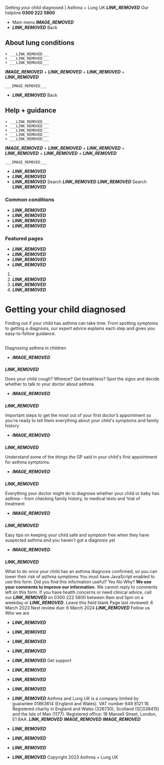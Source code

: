 
Getting your child diagnosed | Asthma + Lung UK
 ___LINK_REMOVED___
 Our helpline **0300 222 5800**
* Main menu
___IMAGE_REMOVED___
* ___LINK_REMOVED___
 Back
 
## About lung conditions
	+ ___LINK_REMOVED___
	+ ___LINK_REMOVED___
	+ ___LINK_REMOVED___
___IMAGE_REMOVED___
	+ ___LINK_REMOVED___
	+ ___LINK_REMOVED___
	+ ___LINK_REMOVED___
	
	
	___IMAGE_REMOVED___
* ___LINK_REMOVED___
 Back
 
## Help + guidance
	+ ___LINK_REMOVED___
	+ ___LINK_REMOVED___
	+ ___LINK_REMOVED___
	+ ___LINK_REMOVED___
	+ ___LINK_REMOVED___
___IMAGE_REMOVED___
	+ ___LINK_REMOVED___
	+ ___LINK_REMOVED___
	+ ___LINK_REMOVED___
	+ ___LINK_REMOVED___
	+ ___LINK_REMOVED___
	
	
	___IMAGE_REMOVED___
* ___LINK_REMOVED___
* ___LINK_REMOVED___
* ___LINK_REMOVED___
Search
___LINK_REMOVED___ 
 ___LINK_REMOVED___
Search
___LINK_REMOVED___
### Common conditions
* ___LINK_REMOVED___
* ___LINK_REMOVED___
* ___LINK_REMOVED___
* ___LINK_REMOVED___
### Featured pages
* ___LINK_REMOVED___
* ___LINK_REMOVED___
* ___LINK_REMOVED___
* ___LINK_REMOVED___
1. 
3. ___LINK_REMOVED___
5. ___LINK_REMOVED___
7. ___LINK_REMOVED___
# Getting your child diagnosed
Finding out if your child has asthma can take time. From spotting symptoms to getting a diagnosis, our expert advice explains each step and gives you easy-to-follow guidance. 
## 
 Diagnosing asthma in children
* ___IMAGE_REMOVED___
### 
 ___LINK_REMOVED___
 
 Does your child cough? Wheeze? Get breathless? Spot the signs and decide whether to talk to your doctor about asthma
* ___IMAGE_REMOVED___
### 
 ___LINK_REMOVED___
 
 Important steps to get the most out of your first doctor’s appointment so you're ready to tell them everything about your child's symptoms and family history
* ___IMAGE_REMOVED___
### 
 ___LINK_REMOVED___
 
 Understand some of the things the GP said in your child's first appointment for asthma symptoms.
* ___IMAGE_REMOVED___
### 
 ___LINK_REMOVED___
 
 Everything your doctor might do to diagnose whether your child or baby has asthma – from checking family history, to medical tests and ‘trial of treatment
* ___IMAGE_REMOVED___
### 
 ___LINK_REMOVED___
 
 Easy tips on keeping your child safe and symptom free when they have suspected asthma and you haven't got a diagnosis yet
* ___IMAGE_REMOVED___
### 
 ___LINK_REMOVED___
 
 What to do once your child has an asthma diagnosis confirmed, so you can lower their risk of asthma symptoms
You must have JavaScript enabled to use this form.
Did you find this information useful?
Yes
No
Why?
**We use your comments to improve our information.** We cannot reply to comments left on this form. If you have health concerns or need clinical advice, call our ___LINK_REMOVED___ on 0300 222 5800 between 9am and 5pm on a weekday or ___LINK_REMOVED___.
Leave this field blank
Page last reviewed: 
6 March 2023
Next review due: 
6 March 2024
 ___LINK_REMOVED___
Follow us
 Who we are
 
* ___LINK_REMOVED___
* ___LINK_REMOVED___
* ___LINK_REMOVED___
* ___LINK_REMOVED___
* ___LINK_REMOVED___
 Get support
 
* ___LINK_REMOVED___
* ___LINK_REMOVED___
* ___LINK_REMOVED___
* ___LINK_REMOVED___
Asthma and Lung UK is a company limited by guarantee 01863614 (England and Wales). VAT number 648 8121 18.
Registered charity in England and Wales (326730), Scotland (SC038415) and the Isle of Man (1177). Registered office: 18 Mansell Street, London, E1 8AA.
___LINK_REMOVED___
___IMAGE_REMOVED___
___IMAGE_REMOVED___
* ___LINK_REMOVED___
* ___LINK_REMOVED___
* ___LINK_REMOVED___
* ___LINK_REMOVED___
 Copyright 2023 Asthma + Lung UK
 
